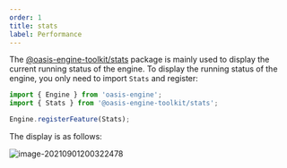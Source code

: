 ```yaml
---
order: 1
title: stats
label: Performance
---
```


The [@oasis-engine-toolkit/stats](https://www.npmjs.com/package/@oasis-engine-toolkit/stats) package is mainly used to display the current running status of the engine. To display the running status of the engine, you only need to import `Stats` and register:

```typescript
import { Engine } from 'oasis-engine';
import { Stats } from '@oasis-engine-toolkit/stats';

Engine.registerFeature(Stats);
```

The display is as follows:

![image-20210901200322478](https://gw.alipayobjects.com/zos/OasisHub/262bebbd-cdd7-484e-8bdd-38e13915074d/image-20210901200322478.png)